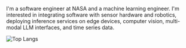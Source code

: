 I'm a software engineer at NASA and a machine learning engineer.  I'm interested in integrating software with sensor hardware and robotics, deploying inference services on edge devices, computer vision, multi-modal LLM interfaces, and time series data.  

![Top Langs](https://github-readme-stats-demeleres-projects.vercel.app/api/top-langs/?username=demelere&langs_count=10&hide=html,css&layout=compact)
